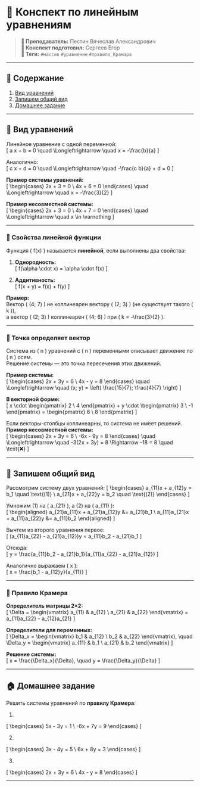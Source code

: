 # 📘 Конспект по линейным уравнениям

> **🐙 Преподаватель:** Пестин Вячеслав Александрович  
> **🦁 Конспект подготовил:** Сергеев Егор  
> **🌴 Теги:** `#массив` `#уравнение` `#правило_Крамара`

---

## 📑 Содержание
1. [Вид уравнений](#-вид-уравнений)
2. [Запишем общий вид](#-запишем-общий-вид)
3. [Домашнее задание](#-домашнее-задание)

---

## 📌 Вид уравнений

Линейное уравнение с одной переменной:  
\[
a x + b = 0 \quad \Longleftrightarrow \quad x = -\frac{b}{a}
\]

Аналогично:  
\[
c x + d = 0 \quad \Longleftrightarrow \quad -\frac{c b}{a} + d = 0
\]

**Пример системы уравнений:**  
\[
\begin{cases}
2x + 3 = 0 \\
4x + 6 = 0
\end{cases}
\quad \Longleftrightarrow \quad x = -\frac{3}{2}
\]

**Пример несовместной системы:**  
\[
\begin{cases}
2x + 3 = 0 \\
4x + 7 = 0
\end{cases}
\quad \Longleftrightarrow \quad x \in \varnothing
\]

---

### 📐 Свойства линейной функции

Функция \( f(x) \) называется **линейной**, если выполнены два свойства:

1. **Однородность:**  
   \[
   f(\alpha \cdot x) = \alpha \cdot f(x)
   \]

2. **Аддитивность:**  
   \[
   f(x + y) = f(x) + f(y)
   \]

**Пример:**  
Вектор \( (4; 7) \) не коллинеарен вектору \( (2; 3) \) (не существует такого \( k \)),  
а вектор \( (2; 3) \) коллинеарен \( (4; 6) \) при \( k = -\frac{3}{2} \).

---

### 📍 Точка определяет вектор

Система из \( n \) уравнений с \( n \) переменными описывает движение по \( n \) осям.  
Решение системы — это точка пересечения этих движений.

**Пример системы:**  
\[
\begin{cases}
2x + 3y = 6 \\
4x - y = 8
\end{cases}
\quad \Longleftrightarrow \quad (x; y) = \left( \frac{15}{7}; \frac{4}{7} \right)
\]

**В векторной форме:**  
\[
x \cdot \begin{pmatrix} 2 \\ 4 \end{pmatrix} + y \cdot \begin{pmatrix} 3 \\ -1 \end{pmatrix} = \begin{pmatrix} 6 \\ 8 \end{pmatrix}
\]

Если векторы-столбцы коллинеарны, то система не имеет решений.  
**Пример несовместной системы:**  
\[
\begin{cases}
2x + 3y = 6 \\
-6x - 9y = 8
\end{cases}
\quad \Longleftrightarrow \quad -3(2x + 3y) = 8 \Rightarrow -18 = 8 \quad \text{❌}
\]

---

## 📝 Запишем общий вид

Рассмотрим систему двух уравнений:
\[
\begin{cases}
a_{11}x + a_{12}y = b_1 \quad \text{(1)} \\
a_{21}x + a_{22}y = b_2 \quad \text{(2)}
\end{cases}
\]

Умножим (1) на \( a_{21} \), а (2) на \( a_{11} \):  
\[
\begin{aligned}
a_{21}a_{11}x + a_{21}a_{12}y &= a_{21}b_1 \\
a_{11}a_{21}x + a_{11}a_{22}y &= a_{11}b_2
\end{aligned}
\]

Вычтем из второго уравнения первое:  
\[
(a_{11}a_{22} - a_{21}a_{12})y = a_{11}b_2 - a_{21}b_1
\]

Отсюда:  
\[
y = \frac{a_{11}b_2 - a_{21}b_1}{a_{11}a_{22} - a_{21}a_{12}}
\]

Аналогично выражаем \( x \):  
\[
x = \frac{b_1 - a_{12}y}{a_{11}}
\]

---

### 🧮 Правило Крамера

**Определитель матрицы 2×2:**  
\[
\Delta = \begin{vmatrix}
a_{11} & a_{12} \\
a_{21} & a_{22}
\end{vmatrix}
= a_{11}a_{22} - a_{12}a_{21}
\]

**Определители для переменных:**  
\[
\Delta_x = \begin{vmatrix}
b_1 & a_{12} \\
b_2 & a_{22}
\end{vmatrix}, \quad
\Delta_y = \begin{vmatrix}
a_{11} & b_1 \\
a_{21} & b_2
\end{vmatrix}
\]

**Решение системы:**  
\[
x = \frac{\Delta_x}{\Delta}, \quad y = \frac{\Delta_y}{\Delta}
\]

---

## 🏠 Домашнее задание

Решить системы уравнений по **правилу Крамера**:

1.  
\[
\begin{cases}
5x - 3y = 1 \\
-6x + 7y = 9
\end{cases}
\]

2.  
\[
\begin{cases}
3x - 4y = 5 \\
6x + 8y = 3
\end{cases}
\]

3.  
\[
\begin{cases}
2x + 3y = 6 \\
4x - y = 8
\end{cases}
\]

---
